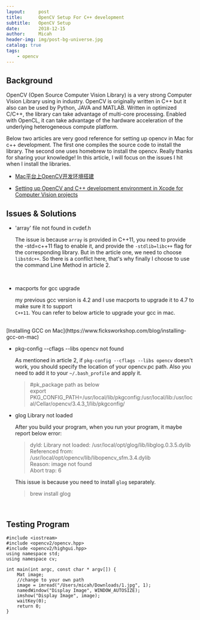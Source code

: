 ```yaml
---
layout:     post
title:      OpenCV Setup For C++ development
subtitle:   OpenCV Setup
date:       2018-12-15
author:     Micah
header-img: img/post-bg-universe.jpg
catalog: true
tags:
    - opencv
---
```


## Background

OpenCV (Open Source Computer Vision Library) is a very strong Computer Vision Library using in industry. OpenCV is originally written in C++ but it also can be used by Python, JAVA and MATLAB. 
Written in optimized C/C++, the library can take advantage of multi-core processing. Enabled with OpenCL, it can take advantage of the hardware acceleration of the underlying heterogeneous compute platform.

Below two articles are very good reference for setting up opencv in Mac for c++ development. The first one compiles the source code to install the library. The second one uses homebrew to install 
the opencv. Really thanks for sharing your knowledge! In this article, I will focus on the issues
I hit when I install the libraries.

- [Mac平台上OpenCV开发环境搭建](https://segmentfault.com/a/1190000000711132)

- [Setting up OpenCV and C++ development environment in Xcode for Computer Vision projects](https://medium.com/@jaskaranvirdi/setting-up-opencv-and-c-development-environment-in-xcode-b6027728003)

 
## Issues & Solutions

- 'array' file not found in cvdef.h

  The issue is because `array` is provided in C++11, you need to provide the -std=c++11 flag to enable it, and provide the `-stdlib=libc++` flag for the corresponding library. But in the article one, we need to choose `libstdc++`. So there is a conflict here, that's why finally I choose to use the command Line Method in article 2.
<br/>

- macports for gcc upgrade

  my previous gcc version is 4.2 and I use macports to upgrade it to 4.7 to make sure it to support     
  `C++11`. You can refer to below article to upgrade your gcc in mac.     
<br/>
  [Installing GCC on Mac](https://www.ficksworkshop.com/blog/installing-gcc-on-mac)
<br/>

- pkg-config --cflags --libs opencv not found

  As mentioned in article 2, if `pkg-config --cflags --libs opencv` doesn't work, you should specify the location of your opencv.pc path. Also you need to add it to your `~/.bash_profile` and apply it.

  > #pk_package path as below        
  > export PKG_CONFIG_PATH=/usr/local/lib/pkgconfig:/usr/local/lib:/usr/local/Cellar/opencv/3.4.3_1/lib/pkgconfig/

- glog Library not loaded

  After you build your program, when you run your program, it maybe report below error:

  > dyld: Library not loaded: /usr/local/opt/glog/lib/libglog.0.3.5.dylib     
  > Referenced from: /usr/local/opt/opencv/lib/libopencv_sfm.3.4.dylib     
  > Reason: image not found       
  > Abort trap: 6        

  This issue is because you need to install `glog` separately.       

  > brew install glog    

<br/>

## Testing Program


	#include <iostream>
	#include <opencv2/opencv.hpp>
	#include <opencv2/highgui.hpp>
	using namespace std;
	using namespace cv;

	int main(int argc, const char * argv[]) {
    	Mat image;
    	//change to your own path
    	image = imread("/Users/micah/Downloads/1.jpg", 1);
    	namedWindow("Display Image", WINDOW_AUTOSIZE);
    	imshow("Display Image", image);
    	waitKey(0);
    	return 0;
	}












 

